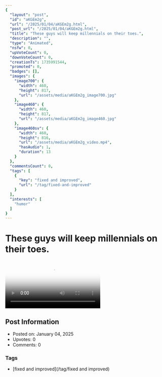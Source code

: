 ```yaml
---
{
  "layout": "post",
  "id": "aKGEm2g",
  "url": "/2025/01/04/aKGEm2g.html",
  "post_url": "/2025/01/04/aKGEm2g.html",
  "title": "These guys will keep millennials on their toes.",
  "description": "",
  "type": "Animated",
  "nsfw": 0,
  "upVoteCount": 0,
  "downVoteCount": 0,
  "creationTs": 1735991544,
  "promoted": 0,
  "badges": [],
  "images": {
    "image700": {
      "width": 460,
      "height": 817,
      "url": "/assets/media/aKGEm2g_image700.jpg"
    },
    "image460": {
      "width": 460,
      "height": 817,
      "url": "/assets/media/aKGEm2g_image460.jpg"
    },
    "image460sv": {
      "width": 460,
      "height": 816,
      "url": "/assets/media/aKGEm2g_video.mp4",
      "hasAudio": 1,
      "duration": 13
    }
  },
  "commentsCount": 0,
  "tags": [
    {
      "key": "fixed and improved",
      "url": "/tag/fixed-and-improved"
    }
  ],
  "interests": [
    "humor"
  ]
}
---
```


# These guys will keep millennials on their toes.

<video controls playsinline loop poster="/assets/media/aKGEm2g_image460.jpg">
  <source src="/assets/media/aKGEm2g_video.mp4" type="video/mp4">
  Your browser does not support the video tag.
</video>

## Post Information

- Posted on: January 04, 2025
- Upvotes: 0
- Comments: 0

### Tags

- [fixed and improved](/tag/fixed and improved)
